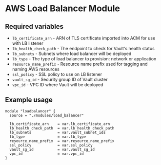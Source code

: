 # AWS Load Balancer Module

## Required variables

* `lb_certificate_arn` - ARN of TLS certificate imported into ACM for use with LB listener
* `lb_health_check_path` - The endpoint to check for Vault's health status
* `lb_subnets` - Subnets where load balancer will be deployed
* `lb_type` - The type of load balancer to provision: network or application
* `resource_name_prefix` - Resource name prefix used for tagging and naming AWS resources
* `ssl_policy` - SSL policy to use on LB listener
* `vault_sg_id` - Security group ID of Vault cluster
* `vpc_id` - VPC ID where Vault will be deployed

## Example usage

```hcl
module "loadbalancer" {
  source = "./modules/load_balancer"

  lb_certificate_arn    = var.lb_certificate_arn
  lb_health_check_path  = var.lb_health_check_path
  lb_subnets            = var.vault_subnet_ids
  lb_type               = var.lb_type
  resource_name_prefix  = var.resource_name_prefix
  ssl_policy            = var.ssl_policy
  vault_sg_id           = var.vault_sg_id
  vpc_id                = var.vpc_id
}
```
